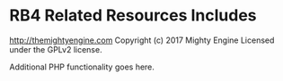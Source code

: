 # RB4 Related Resources Includes #
http://themightyengine.com
Copyright (c) 2017 Mighty Engine
Licensed under the GPLv2 license.

Additional PHP functionality goes here.